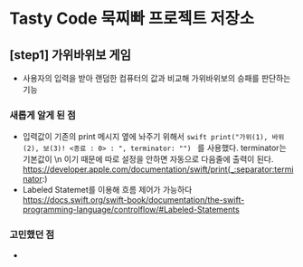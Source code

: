 # Tasty Code 묵찌빠 프로젝트 저장소

## [step1] 가위바위보 게임
 - 사용자의 입력을 받아 랜덤한 컴퓨터의 값과 비교해 가위바위보의 승패를 판단하는 기능


### 새롭게 알게 된 점
  - 입력값이 기존의 print 메시지 옆에 놔주기 위해서  ```swift print("가위(1), 바위(2), 보(3)! <종료 : 0> : ", terminator: "") ``` 를 사용했다. terminator는 기본값이 \n 이기 때문에 따로 설정을 안하면 자동으로 다음줄에 출력이 된다.
    https://developer.apple.com/documentation/swift/print(_:separator:terminator:)
  -  Labeled Statemet를 이용해 흐름 제어가 가능하다
    https://docs.swift.org/swift-book/documentation/the-swift-programming-language/controlflow/#Labeled-Statements


    
   
    


### 고민했던 점
  - 


